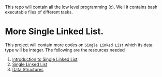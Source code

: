 This repo will contain all the low level programming (c). Well it contains bash executable files of different tasks.

# More Single Linked List.
This project will contain more codes on ```Single Linked List``` which its data type will be integer. 
The following are the resources needed
1. [Introduction to Single Linked List](https://www.youtube.com/watch?v=R9PTBwOzceo)
2. [Single Linked List](https://www.youtube.com/results?search_query=linked+lists)
3. [Data Structures](https://intranet.alxswe.com/concepts/120)
